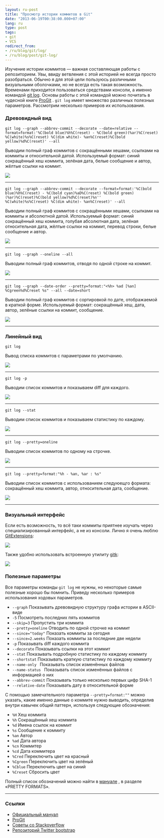 ```yaml
---
layout: ru-post
title: "Просмотр истории коммитов в Git"
date: "2013-06-19T00:38:00.000+07:00"
lang: ru
type: post
tags:
- git
- VCS
redirect_from:
- /ru/blog/git/log/
- /ru/blog/post/git-log/
---
```


Изучение истории коммитов — важная составляющая работы с репозиторием. Увы, ввиду ветвления с этой историей не всегда просто разобраться. Обычно я для этой цели пользуюсь различными визуальными оболочками, но не всегда есть такая возможность. Временами приходится пользоваться средствами консоли, а именно командой
[git log](https://www.kernel.org/pub/software/scm/git/docs/git-log.html). Основы работы с этой командой можно почитать в чудесной книге
[ProGit](http://git-scm.com/book/ru/%D0%9E%D1%81%D0%BD%D0%BE%D0%B2%D1%8B-Git-%D0%9F%D1%80%D0%BE%D1%81%D0%BC%D0%BE%D1%82%D1%80-%D0%B8%D1%81%D1%82%D0%BE%D1%80%D0%B8%D0%B8-%D0%BA%D0%BE%D0%BC%D0%BC%D0%B8%D1%82%D0%BE%D0%B2)
.
`git log`
имеет множество различных полезных параметров. Рассмотрим несколько примеров их использования.

### Древовидный вид

```
git log --graph --abbrev-commit --decorate --date=relative --format=format:'%C(bold blue)%h%C(reset) - %C(bold green)(%ar)%C(reset) %C(white)%s%C(reset) %C(dim white)- %an%C(reset)%C(bold yellow)%d%C(reset)' --all
```

Выводим полный граф коммитов c сокращёнными хешами, ссылками на коммиты и относительной датой. Используемый формат: синий сокращённый хеш коммита, зелёная дата, белые сообщение и автор, жёлтые ссылки на коммит.

<p class="center">
  <img src="/img/posts/git/log/git-log1.png" />
</p>

<!--more-->

---

```
git log --graph --abbrev-commit --decorate --format=format:'%C(bold blue)%h%C(reset) - %C(bold cyan)%aD%C(reset) %C(bold green)(%ar)%C(reset)%C(bold yellow)%d%C(reset)%n''          %C(white)%s%C(reset) %C(dim white)- %an%C(reset)' --all
```

Выводим полный граф коммитов c сокращёнными хешами, ссылками на коммиты и абсолютной датой. Используемый формат: синий сокращённый хеш коммита, голубая абсолютная дата, зелёная относительная дата, жёлтые ссылки на коммит, перевод строки, белые сообщение и автор.

<p class="center">
  <img src="/img/posts/git/log/git-log2.png" />
</p>

---

```
git log --graph --oneline --all
```

Выводим полный граф коммитов, отводя по одной строке на коммит.

<p class="center">
  <img src="/img/posts/git/log/git-log3.png" />
</p>

---

```
git log --graph --date-order --pretty=format:"<%h> %ad [%an] %Cgreen%d%Creset %s" --all --date=short
```

Выводим полный граф коммитов c сортировкой по дате, отображаемой в краткой форме. Используемый формат: сокращённый хеш, дата, автор, зелёные ссылки на коммит, сообщение.

<p class="center">
  <img src="/img/posts/git/log/git-log4.png" />
</p>

---

### Линейный вид

```
git log
```

Вывод списка коммитов с параметрами по умолчанию.

<p class="center">
  <img src="/img/posts/git/log/git-log5.png" />
</p>

---

```
git log -p
```

Выводим список коммитов и показываем diff для каждого.

<p class="center">
  <img src="/img/posts/git/log/git-log6.png" />
</p>

---

```
git log --stat
```

Выводим список коммитов и показываем статистику по каждому.

<p class="center">
  <img src="/img/posts/git/log/git-log7.png" />
</p>

---

```
git log --pretty=oneline
```

Выводим список коммитов по одному на строчке.

<p class="center">
  <img src="/img/posts/git/log/git-log8.png" />
</p>

---

```
git log --pretty=format:"%h - %an, %ar : %s"
```

Выводим список коммитов с использованием следуюещго формата: сокращённый хеш коммита, автор, относительная дата, сообщение.

<p class="center">
  <img src="/img/posts/git/log/git-log9.png" />
</p>

---

### Визуальный интерфейс

Если есть возможность, то всё таки коммиты приятнее изучать через специализированный интерфейс, а не из консоли. Лично я очень люблю
[GitExtensions](https://code.google.com/p/gitextensions/):

<p class="center">
  <img src="/img/posts/git/log/git-log10.png" />
</p>

Также удобно использовать встроенную утилиту [gitk](https://www.kernel.org/pub/software/scm/git/docs/gitk.html):

<p class="center">
  <img src="/img/posts/git/log/git-log11.png" />
</p>

### Полезные параметры

Все параметры команды `git log` не нужны, но некоторые самые полезные хорошо бы помнить. Приведу несколько примеров использования ходовых параметров.

* `--graph` Показывать древовидную структуру графа истории в ASCII-виде
* `-5` Посмотреть последних пять коммитов
* `--skip=3` Пропустить три коммита
* `--pretty=oneline` Отводить по одной строчке на коммит
* `--since="today"` Показать коммиты за сегодня
* `--since=2.weeks` Показать коммиты за последние две недели
* `-p` Показывать diff каждого коммита
* `--decorate` Показывать ссылки на этот коммит
* `--stat` Показывать подробную статистику по каждому коммиту
* `--shortstat` Показывать краткую статистику по каждому коммиту
* `--name-only ` Показывать список изменённых файлов
* `--name-status ` Показывать список изменённых файлов с информацией о них
* `--abbrev-commit` Показывать только несколько первых цифр SHA-1
* `--relative-date` Показывать дату в относительной форме

C помощью замечательного параметра `--pretty=format:""` можно указать, какие именно данные о коммите нужно выводить, определив внутри кавычек общий паттерн, используя следующие обозначения:

* `%H` Хеш коммита
* `%h` Сокращённый хеш коммита
* `%d` Имена ссылок на коммит
* `%s` Сообщение к коммиту
* `%an` Автор
* `%ad` Дата автора
* `%cn` Коммитер
* `%cd` Дата коммитера
* `%Cred` Переключить цвет на красный
* `%Cgreen` Переключить цвет на зелёный
* `%Cblue` Переключить цвет на синий
* `%Creset` Сбросить цвет

Полный список обозначений можно найти в [мануале](https://www.kernel.org/pub/software/scm/git/docs/git-log.html) , в разделе «PRETTY FORMATS».

---

### Ссылки

* [Официальный мануал](https://www.kernel.org/pub/software/scm/git/docs/git-log.html)
* [ProGit](http://git-scm.com/book/ru/%D0%9E%D1%81%D0%BD%D0%BE%D0%B2%D1%8B-Git-%D0%9F%D1%80%D0%BE%D1%81%D0%BC%D0%BE%D1%82%D1%80-%D0%B8%D1%81%D1%82%D0%BE%D1%80%D0%B8%D0%B8-%D0%BA%D0%BE%D0%BC%D0%BC%D0%B8%D1%82%D0%BE%D0%B2)
* [Советы со Stackoverflow](http://stackoverflow.com/questions/1057564/pretty-git-branch-graphs)
* [Репозиторий Twitter bootstrap](https://github.com/twitter/bootstrap)
